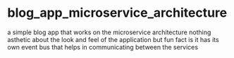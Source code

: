 # blog_app_microservice_architecture
a simple blog app that works on the microservice architecture nothing asthetic about the look and feel of the application 
but fun fact is it has its own event bus that helps in communicating between the services
